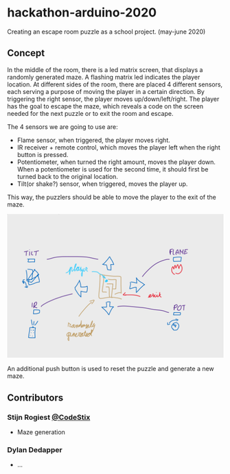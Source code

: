 # hackathon-arduino-2020

Creating an escape room puzzle as a school project. (may-june 2020)

## Concept
In the middle of the room, there is a led matrix screen, that displays a randomly generated maze. A flashing matrix led indicates the player location.
At different sides of the room, there are placed 4 different sensors, each serving a purpose of moving the player in a certain direction. By triggering the right sensor, the player moves up/down/left/right. The player has the goal to escape the maze, which reveals a code on the screen needed for the next puzzle or to exit the room and escape.

The 4 sensors we are going to use are:
- Flame sensor, when triggered, the player moves right.
- IR receiver + remote control, which moves the player left when the right button is pressed.
- Potentiometer, when turned the right amount, moves the player down. When a potentiometer is used for the second time, it should first be turned back to the original location.
- Tilt(or shake?) sensor, when triggered, moves the player up.

This way, the puzzlers should be able to move the player to the exit of the maze.

![Concept drawing](./concept.svg)

An additional push button is used to reset the puzzle and generate a new maze.

## Contributors

### Stijn Rogiest [@CodeStix](https://github.com/CodeStix)

-   Maze generation

### Dylan Dedapper

-   ...
